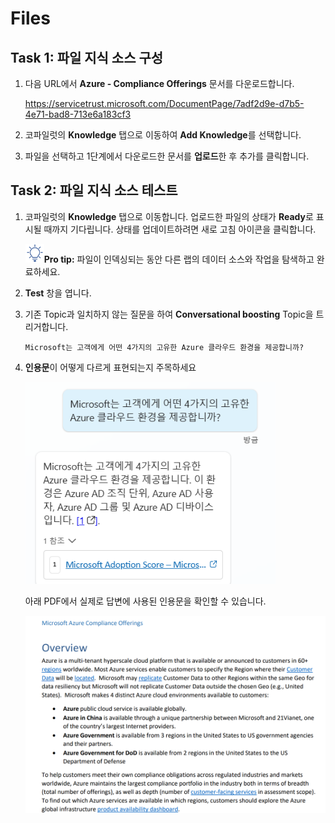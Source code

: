 # Files

## Task 1: 파일 지식 소스 구성

1.  다음 URL에서 **Azure - Compliance Offerings** 문서를 다운로드합니다.
    
    <https://servicetrust.microsoft.com/DocumentPage/7adf2d9e-d7b5-4e71-bad8-713e6a183cf3>

2.  코파일럿의 **Knowledge** 탭으로 이동하여 **Add Knowledge**를 선택합니다.

3.  파일을 선택하고 1단계에서 다운로드한 문서를 **업로드**한 후 추가를 클릭합니다.

## Task 2: 파일 지식 소스 테스트

1.  코파일럿의 **Knowledge** 탭으로 이동합니다. 업로드한 파일의 상태가 **Ready**로 표시될 때까지 기다립니다. 상태를 업데이트하려면 새로 고침 아이콘을 클릭합니다.

     <img src="./images/image4.svg" width="30">**Pro tip:** 파일이 인덱싱되는 동안 다른 랩의 데이터 소스와 작업을 탐색하고 완료하세요.

2.  **Test** 창을 엽니다.

3.  기존 Topic과 일치하지 않는 질문을 하여 **Conversational boosting** Topic을 트리거합니다.
 
    ```
    Microsoft는 고객에게 어떤 4가지의 고유한 Azure 클라우드 환경을 제공합니까?
    ```

4.  **인용문**이 어떻게 다르게 표현되는지 주목하세요

    <img src="./images/image11.png" width="400">

    아래 PDF에서 실제로 답변에 사용된 인용문을 확인할 수 있습니다. 

    <img src="./images/image11-1.png"  width="700">

